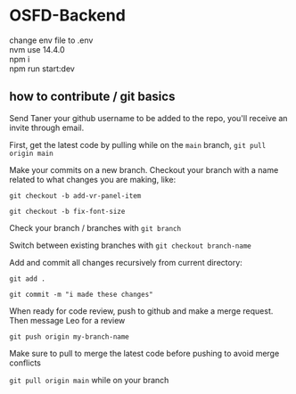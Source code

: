 # OSFD-Backend

change env file to .env
<br>
nvm use 14.4.0
<br>
npm i
<br>
npm run start:dev
<br>


## how to contribute / git basics

Send Taner your github username to be added to the repo, you'll receive an invite through email.

First, get the latest code by pulling while on the `main` branch, `git pull origin main`

Make your commits on a new branch. Checkout your branch with a name related to what changes you are making, like:

`git checkout -b add-vr-panel-item`

`git checkout -b fix-font-size`

Check your branch / branches with `git branch`

Switch between existing branches with `git checkout branch-name`

Add and commit all changes recursively from current directory:

`git add .`

`git commit -m "i made these changes"`

When ready for code review, push to github and make a merge request. Then message Leo for a review

`git push origin my-branch-name`

Make sure to pull to merge the latest code before pushing to avoid merge conflicts

`git pull origin main` while on your branch


